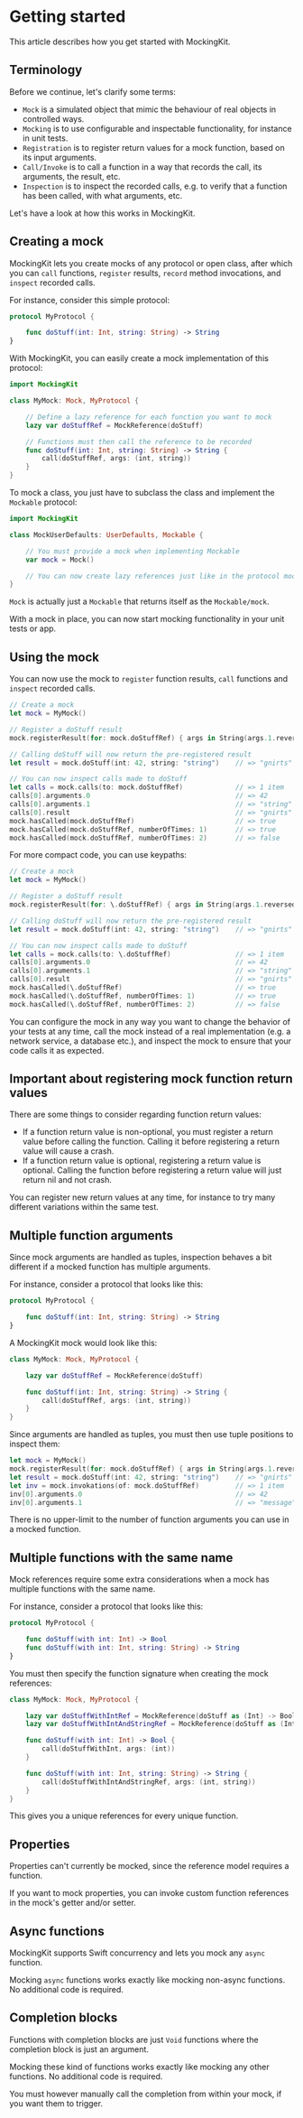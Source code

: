 # Getting started

This article describes how you get started with MockingKit.


## Terminology

Before we continue, let's clarify some terms:

* `Mock` is a simulated object that mimic the behaviour of real objects in controlled ways. 
* `Mocking` is to use configurable and inspectable functionality, for instance in unit tests. 
* `Registration` is to register return values for a mock function, based on its input arguments.
* `Call/Invoke` is to call a function in a way that records the call, its arguments, the result, etc.
* `Inspection` is to inspect the recorded calls, e.g. to verify that a function has been called, with what arguments, etc.

Let's have a look at how this works in MockingKit.



## Creating a mock

MockingKit lets you create mocks of any protocol or open class, after which you can `call` functions, `register` results, `record` method invocations, and `inspect` recorded calls.

For instance, consider this simple protocol:

```swift
protocol MyProtocol {

    func doStuff(int: Int, string: String) -> String
}
```

With MockingKit, you can easily create a mock implementation of this protocol: 

```swift
import MockingKit

class MyMock: Mock, MyProtocol {

    // Define a lazy reference for each function you want to mock
    lazy var doStuffRef = MockReference(doStuff)

    // Functions must then call the reference to be recorded
    func doStuff(int: Int, string: String) -> String {
        call(doStuffRef, args: (int, string))
    }
}
```

To mock a class, you just have to subclass the class and implement the ``Mockable`` protocol:

```swift
import MockingKit

class MockUserDefaults: UserDefaults, Mockable {

    // You must provide a mock when implementing Mockable
    var mock = Mock()

    // You can now create lazy references just like in the protocol mock above
}
```

``Mock`` is actually just a ``Mockable`` that returns itself as the ``Mockable/mock``.

With a mock in place, you can now start mocking functionality in your unit tests or app.



## Using the mock  

You can now use the mock to `register` function results, `call` functions and `inspect` recorded calls.

```swift
// Create a mock
let mock = MyMock()

// Register a doStuff result
mock.registerResult(for: mock.doStuffRef) { args in String(args.1.reversed()) }

// Calling doStuff will now return the pre-registered result
let result = mock.doStuff(int: 42, string: "string")    // => "gnirts"

// You can now inspect calls made to doStuff
let calls = mock.calls(to: mock.doStuffRef)             // => 1 item
calls[0].arguments.0                                    // => 42
calls[0].arguments.1                                    // => "string"
calls[0].result                                         // => "gnirts"
mock.hasCalled(mock.doStuffRef)                         // => true
mock.hasCalled(mock.doStuffRef, numberOfTimes: 1)       // => true
mock.hasCalled(mock.doStuffRef, numberOfTimes: 2)       // => false
```

For more compact code, you can use keypaths:

```swift
// Create a mock
let mock = MyMock()

// Register a doStuff result
mock.registerResult(for: \.doStuffRef) { args in String(args.1.reversed()) }

// Calling doStuff will now return the pre-registered result
let result = mock.doStuff(int: 42, string: "string")    // => "gnirts"

// You can now inspect calls made to doStuff
let calls = mock.calls(to: \.doStuffRef)                // => 1 item
calls[0].arguments.0                                    // => 42
calls[0].arguments.1                                    // => "string"
calls[0].result                                         // => "gnirts"
mock.hasCalled(\.doStuffRef)                            // => true
mock.hasCalled(\.doStuffRef, numberOfTimes: 1)          // => true
mock.hasCalled(\.doStuffRef, numberOfTimes: 2)          // => false
```

You can configure the mock in any way you want to change the behavior of your tests at any time, call the mock instead of a real implementation (e.g. a network service, a database etc.), and inspect the mock to ensure that your code calls it as expected.



## Important about registering mock function return values

There are some things to consider regarding function return values:

* If a function return value is non-optional, you must register a return value before calling the function. Calling it before registering a return value will cause a crash.
* If a function return value is optional, registering a return value is optional. Calling the function before registering a return value will just return nil and not crash.

You can register new return values at any time, for instance to try many different variations within the same test.


## Multiple function arguments

Since mock arguments are handled as tuples, inspection behaves a bit different if a mocked function has multiple arguments.

For instance, consider a protocol that looks like this:

```swift
protocol MyProtocol {

    func doStuff(int: Int, string: String) -> String
}
```

A MockingKit mock would look like this:

```swift
class MyMock: Mock, MyProtocol {

    lazy var doStuffRef = MockReference(doStuff)

    func doStuff(int: Int, string: String) -> String {
        call(doStuffRef, args: (int, string))
    }
}
```

Since arguments are handled as tuples, you must then use tuple positions to inspect them:

```swift
let mock = MyMock()
mock.registerResult(for: mock.doStuffRef) { args in String(args.1.reversed()) }
let result = mock.doStuff(int: 42, string: "string")    // => "gnirts"
let inv = mock.invokations(of: mock.doStuffRef)         // => 1 item
inv[0].arguments.0                                      // => 42
inv[0].arguments.1                                      // => "message"
```

There is no upper-limit to the number of function arguments you can use in a mocked function.



## Multiple functions with the same name

Mock references require some extra considerations when a mock has multiple functions with the same name.

For instance, consider a protocol that looks like this:

```swift
protocol MyProtocol {

    func doStuff(with int: Int) -> Bool
    func doStuff(with int: Int, string: String) -> String
}
```

You must then specify the function signature when creating the mock references:

```swift
class MyMock: Mock, MyProtocol {

    lazy var doStuffWithIntRef = MockReference(doStuff as (Int) -> Bool)
    lazy var doStuffWithIntAndStringRef = MockReference(doStuff as (Int, String) -> String)

    func doStuff(with int: Int) -> Bool {
        call(doStuffWithInt, args: (int))
    }

    func doStuff(with int: Int, string: String) -> String {
        call(doStuffWithIntAndStringRef, args: (int, string))
    }
}
```

This gives you a unique references for every unique function.



## Properties

Properties can't currently be mocked, since the reference model requires a function. 

If you want to mock properties, you can invoke custom function references in the mock's getter and/or setter.



## Async functions

MockingKit supports Swift concurrency and lets you mock any `async` function.

Mocking `async` functions works exactly like mocking non-async functions. No additional code is required.



## Completion blocks

Functions with completion blocks are just `Void` functions where the completion block is just an argument.

Mocking these kind of functions works exactly like mocking any other functions. No additional code is required. 

You must however manually call the completion from within your mock, if you want them to trigger.
